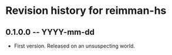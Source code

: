 # Revision history for reimman-hs

## 0.1.0.0 -- YYYY-mm-dd

* First version. Released on an unsuspecting world.
